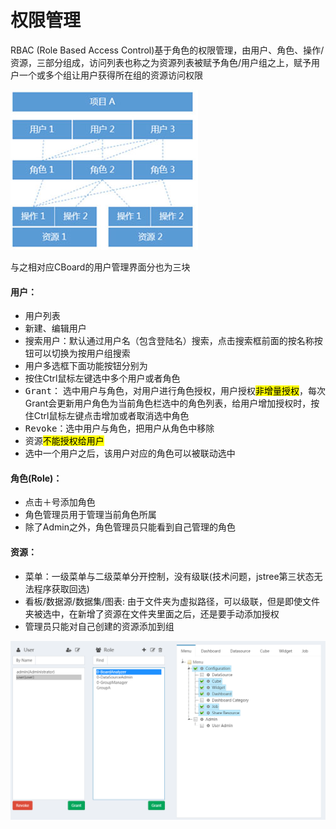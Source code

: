# 权限管理

RBAC \(Role Based Access Control\)基于角色的权限管理，由用户、角色、操作/资源，三部分组成，访问列表也称之为资源列表被赋予角色/用户组之上，赋予用户一个或多个组让用户获得所在组的资源访问权限

![](../../assets/RBAC.png)

与之相对应CBoard的用户管理界面分也为三块

<div class="bs-callout bs-callout-info">
    <h4><i class="fa fa-user" aria-hidden="true"></i> 用户：</h4>
    <ul>
      <li>用户列表</li>
      <li>新建、编辑用户</li>
      <li>搜索用户：默认通过用户名（包含登陆名）搜索，点击搜索框前面的<kbd>按名称</kbd>按钮可以切换为按用户组搜索</li>
      <li>用户多选框下面功能按钮分别为</li>
      <li>按住Ctrl鼠标左键选中多个用户或者角色</li>
      <li><kbd>Grant</kbd>： 选中用户与角色，对用户进行角色授权，用户授权<mark>非增量授权</mark>，每次Grant会更新用户角色为当前角色栏选中的角色列表，给用户增加授权时，按住Ctrl鼠标左键点击增加或者取消选中角色</li>
      <li><kbd>Revoke</kbd>：选中用户与角色，把用户从角色中移除</li>
      <li>资源<mark>不能授权给用户</mark></li>
      <li>选中一个用户之后，该用户对应的角色可以被联动选中</li>
    </ul>
</div>

<div class="bs-callout bs-callout-info">
    <h4><i class="fa fa-users" aria-hidden="true"></i> 角色(Role)：</h4>
    <ul>
      <li>点击＋号添加角色</li>
      <li>角色管理员用于管理当前角色所属</li>
      <li>除了Admin之外，角色管理员只能看到自己管理的角色</li>
    </ul>
</div>

<div class="bs-callout bs-callout-info">
    <h4>资源：</h4>
    <ul>
      <li>菜单：一级菜单与二级菜单分开控制，没有级联(技术问题，jstree第三状态无法程序获取回选)</li>
      <li>看板/数据源/数据集/图表: 由于文件夹为虚拟路径，可以级联，但是即使文件夹被选中，在新增了资源在文件夹里面之后，还是要手动添加授权</li>
      <li>管理员只能对自己创建的资源添加到组</li>
    </ul>
</div>


![](../../assets/UserAdmin_Snap.png)



